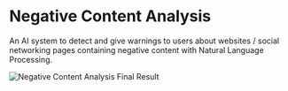 # Negative Content Analysis
 
An AI system to detect and give warnings to users about websites / social networking pages containing negative content with Natural Language Processing.

![Negative Content Analysis Final Result](https://user-images.githubusercontent.com/75077747/236698662-66fcaf05-1e95-4b9c-a503-67bfd6540629.png)
